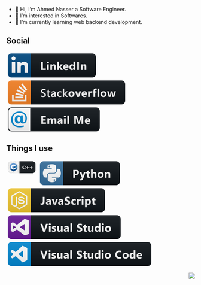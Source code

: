 - 👋 Hi, I’m Ahmed Nasser a Software Engineer.
- 👀 I’m interested in Softwares.
- 🌱 I’m currently learning web backend development.

<!---
Ahmed-nd/Ahmed-nd is a ✨ special ✨ repository because its `README.md` (this file) appears on your GitHub profile.
You can click the Preview link to take a look at your changes.
--->

## Social
<p align="left">
  <a href="https://www.linkedin.com/in/zanid-haytam">
    <img src="Resources/social/linkedin.svg" alt="Linkedin" style="vertical-align:top; margin:4px">
  </a>
  <a href="https://stackoverflow.com/users/17925044/ahmed-nasser">
    <img src="Resources/social/stackoverflow.svg" alt="Linkedin" style="vertical-align:top; margin:4px">
  </a>
  <a href="mailto: ahmed.n.abdeltwab@gmail.com">
    <img src="Resources/social/email_me.svg" alt="Linkedin" style="vertical-align:top; margin:4px">
  </a>  
</p>

## Things I use
<p align="left">
  <img src="Resources/dev/languages/cpp.png" alt="cpp" style="vertical-align:top; margin:4px; height:32px">
<!--   <img src="Resources/dev/languages/java.svg" alt="Java" style="vertical-align:top; margin:4px"> -->
  <img src="Resources/dev/languages/python.svg" alt="Python" style="vertical-align:top; margin:4px">
  <img src="Resources/dev/languages/js.svg" alt="Javascript" style="vertical-align:top; margin:4px">
  <img src="Resources/dev/tools/visualstudio.svg" alt="Visual Studio" style="vertical-align:top; margin:4px">
  <img src="Resources/dev/tools/visualstudio_code.svg" alt="Visual Studio Code" style="vertical-align:top; margin:4px">
<!--   <img src="Resources/dev/tools/jetbrains_intellij.svg" alt="Intellij" style="vertical-align:top; margin:4px"> -->
<!--   <img src="Resources/dev/tools/docker.svg" alt="Docker" style="vertical-align:top; margin:4px"> -->
</p>

<p align="right">
  <img src="https://estruyf-github.azurewebsites.net/api/VisitorHit?user=Ahmed-nd&countColorcountColor&countColor=%237B1E7A">
</p>
